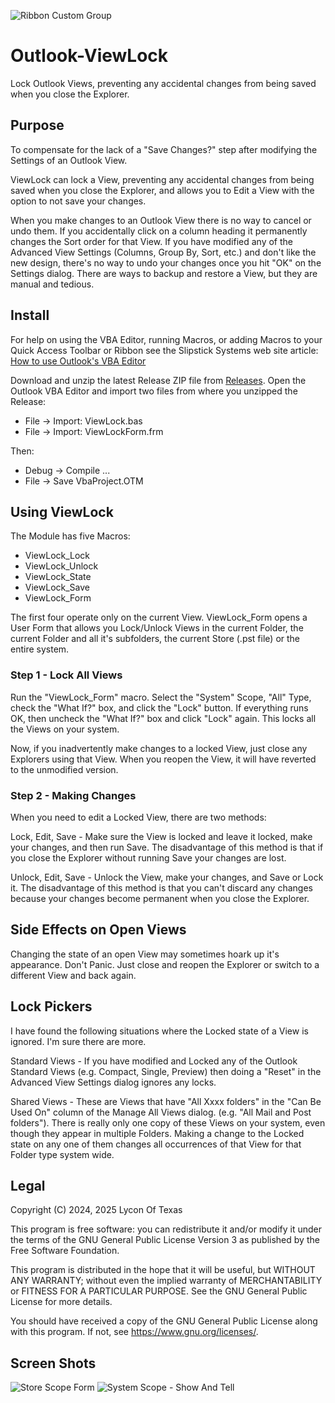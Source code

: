 ![Ribbon Custom Group](https://github.com/user-attachments/assets/e8f26436-e578-4076-b3dd-c5ecb1ac61bf)
# Outlook-ViewLock
Lock Outlook Views, preventing any accidental changes from being saved when you close the Explorer.

## Purpose
To compensate for the lack of a "Save Changes?" step after modifying the Settings of an Outlook View.

ViewLock can lock a View, preventing any accidental changes from being saved when you close the Explorer, and allows you to Edit a View with the option to not save your changes.

When you make changes to an Outlook View there is no way to cancel or undo them. If you accidentally click on a column heading it permanently changes the Sort order for that View. If you have modified any of the Advanced View Settings (Columns, Group By, Sort, etc.) and don't like the new design, there's no way to undo your changes once you hit "OK" on the Settings dialog. There are ways to backup and restore a View, but they are manual and tedious.

## Install
For help on using the VBA Editor, running Macros, or adding Macros to your Quick Access Toolbar or Ribbon see the Slipstick Systems web site article: [How to use Outlook's VBA Editor](https://www.slipstick.com/developer/how-to-use-outlooks-vba-editor/)

Download and unzip the latest Release ZIP file from [Releases](https://github.com/Hornblower409/Outlook-ViewLock/releases).
Open the Outlook VBA Editor and import two files from where you unzipped the Release:

- File -> Import: ViewLock.bas
- File -> Import: ViewLockForm.frm

Then:

- Debug -> Compile ...
- File -> Save VbaProject.OTM

## Using ViewLock
The Module has five Macros:

- ViewLock_Lock
- ViewLock_Unlock
- ViewLock_State
- ViewLock_Save
- ViewLock_Form

The first four operate only on the current View. ViewLock_Form opens a User Form that allows you Lock/Unlock Views in the current Folder, the current Folder and all it's subfolders, the current Store (.pst file) or the entire system.

### Step 1 - Lock All Views
Run the "ViewLock_Form" macro. Select the "System" Scope, "All" Type, check the "What If?" box, and click the "Lock" button. If everything runs OK, then uncheck the "What If?" box and click "Lock" again. This locks all the Views on your system.

Now, if you inadvertently make changes to a locked View, just close any Explorers using that View. When you reopen the View, it will have reverted to the unmodified version.

### Step 2 - Making Changes
When you need to edit a Locked View, there are two methods:

Lock, Edit, Save - Make sure the View is locked and leave it locked, make your changes, and then run Save. The disadvantage of this method is that if you close the Explorer without running Save your changes are lost.

Unlock, Edit, Save - Unlock the View, make your changes, and Save or Lock it. The disadvantage of this method is that you can't discard any changes because your changes become permanent when you close the Explorer.

## Side Effects on Open Views
Changing the state of an open View may sometimes hoark up it's appearance. Don't Panic. Just close and reopen the Explorer or switch to a different View and back again.

## Lock Pickers
I have found the following situations where the Locked state of a View is ignored. I'm sure there are more.

Standard Views - If you have modified and Locked any of the Outlook Standard Views (e.g. Compact, Single, Preview) then doing a "Reset" in the Advanced View Settings dialog ignores any locks.

Shared Views - These are Views that have "All Xxxx folders" in the "Can Be Used On" column of the Manage All Views dialog. (e.g. "All Mail and Post folders"). There is really only one copy of these Views on your system, even though they appear in multiple Folders. Making a change to the Locked state on any one of them changes all occurrences of that View for that Folder type system wide.

## Legal
Copyright (C) 2024, 2025 Lycon Of Texas

This program is free software: you can redistribute it and/or modify it under the terms of the GNU General Public License Version 3 as published by the Free Software Foundation.

This program is distributed in the hope that it will be useful, but WITHOUT ANY WARRANTY; without even the implied warranty of MERCHANTABILITY or FITNESS FOR A PARTICULAR PURPOSE.  See the GNU General Public License for more details.

You should have received a copy of the GNU General Public License along with this program.  If not, see <https://www.gnu.org/licenses/>.

## Screen Shots
![Store Scope Form ](https://github.com/user-attachments/assets/11728c3f-c2ec-41cd-b443-e9c2c5a3ee39)
![System Scope - Show And Tell](https://github.com/user-attachments/assets/3a36e21c-605f-44fc-9a9e-66f64286d5b2)
